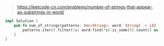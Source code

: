 > https://leetcode-cn.com/problems/number-of-strings-that-appear-as-substrings-in-word/

``` rust
impl Solution {
    pub fn num_of_strings(patterns: Vec<String>, word: String) -> i32 {
        patterns.iter().filter(|s| word.find(*s).is_some()).count() as i32
    }
}
```